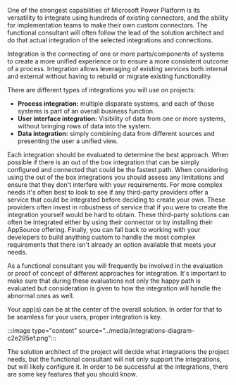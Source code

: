 One of the strongest capabilities of Microsoft Power Platform is its versatility to integrate using hundreds of existing connectors, and the ability for implementation teams to make their own custom connectors. The functional consultant will often follow the lead of the solution architect and do that actual integration of the selected integrations and connections.

Integration is the connecting of one or more parts/components of systems to create a more unified experience or to ensure a more consistent outcome of a process. Integration allows leveraging of existing services both internal and external without having to rebuild or migrate existing functionality.

There are different types of integrations you will use on projects:

 -  **Process integration:** multiple disparate systems, and each of those systems is part of an overall business function.
 -  **User interface integration:** Visibility of data from one or more systems, without bringing rows of data into the system.
 -  **Data integration:** simply combining data from different sources and presenting the user a unified view.

Each integration should be evaluated to determine the best approach. When possible if there is an out of the box integration that can be simply configured and connected that could be the fastest path. When considering using the out of the box integrations you should assess any limitations and ensure that they don't interfere with your requirements. For more complex needs it's often best to look to see if any third-party providers offer a service that could be integrated before deciding to create your own. These providers often invest in robustness of service that if you were to create the integration yourself would be hard to obtain. These third-party solutions can often be integrated either by using their connector or by installing their AppSource offering. Finally, you can fall back to working with your developers to build anything custom to handle the most complex requirements that there isn't already an option available that meets your needs.

As a functional consultant you will frequently be involved in the evaluation or proof of concept of different approaches for integration. It's important to make sure that during these evaluations not only the happy path is evaluated but consideration is given to how the integration will handle the abnormal ones as well.

Your app(s) can be at the center of the overall solution. In order for that to be seamless for your users, proper integration is key.

:::image type="content" source="../media/integrations-diagram-c2e295ef.png":::


The solution architect of the project will decide what integrations the project needs, but the functional consultant will not only support the integrations, but will likely configure it. In order to be successful at the integrations, there are some key features that you should know.
